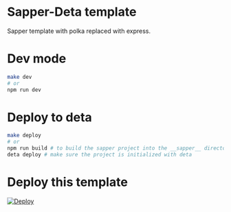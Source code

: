 # Sapper-Deta template

Sapper template with polka replaced with express. 


# Dev mode

```bash
make dev 
# or
npm run dev
```

# Deploy to deta

```bash
make deploy
# or 
npm run build # to build the sapper project into the __sapper__ directory
deta deploy # make sure the project is initialized with deta
```

# Deploy this template

[![Deploy](https://button.deta.dev/1/svg)](https://go.deta.dev/deploy)